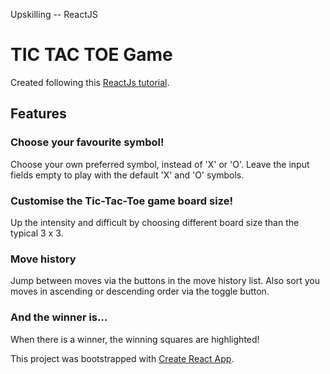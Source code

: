 Upskilling -- ReactJS

# TIC TAC TOE Game

Created following this [ReactJs tutorial](https://reactjs.org/tutorial/tutorial.html).

## Features

### Choose your favourite symbol!
Choose your own preferred symbol, instead of 'X' or 'O'.
Leave the input fields empty to play with the default 'X' and 'O' symbols.

### Customise the Tic-Tac-Toe game board size!
Up the intensity and difficult by choosing different board size than the typical 3 x 3.

### Move history
Jump between moves via the buttons in the move history list. Also sort you moves in ascending or descending order via the toggle button.

### And the winner is...
When there is a winner, the winning squares are highlighted!


This project was bootstrapped with [Create React App](https://github.com/facebook/create-react-app).
